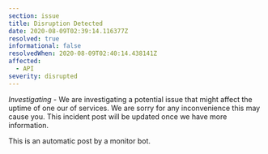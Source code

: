 ```yaml
---
section: issue
title: Disruption Detected
date: 2020-08-09T02:39:14.116377Z
resolved: true
informational: false
resolvedWhen: 2020-08-09T02:40:14.438141Z
affected:
  - API
severity: disrupted
---
```

*Investigating* - We are investigating a potential issue that might affect the uptime of one our of services. We are sorry for any inconvenience this may cause you. This incident post will be updated once we have more information.

This is an automatic post by a monitor bot.
        